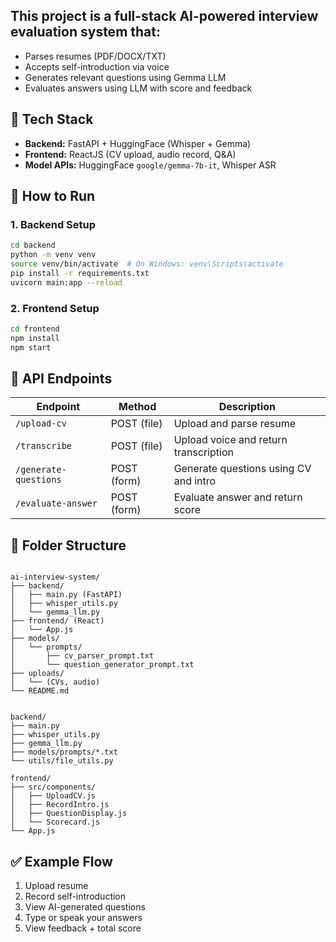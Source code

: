 ## This project is a full-stack AI-powered interview evaluation system that:
- Parses resumes (PDF/DOCX/TXT)
- Accepts self-introduction via voice
- Generates relevant questions using Gemma LLM
- Evaluates answers using LLM with score and feedback


## 🔧 Tech Stack
- **Backend:** FastAPI + HuggingFace (Whisper + Gemma)
- **Frontend:** ReactJS (CV upload, audio record, Q&A)
- **Model APIs:** HuggingFace `google/gemma-7b-it`, Whisper ASR

## 🚀 How to Run

### 1. Backend Setup
```bash
cd backend
python -m venv venv
source venv/bin/activate  # On Windows: venv\Scripts\activate
pip install -r requirements.txt
uvicorn main:app --reload
```

### 2. Frontend Setup
```bash
cd frontend
npm install
npm start
```

## 🧪 API Endpoints
| Endpoint | Method | Description |
|----------|--------|-------------|
| `/upload-cv` | POST (file) | Upload and parse resume |
| `/transcribe` | POST (file) | Upload voice and return transcription |
| `/generate-questions` | POST (form) | Generate questions using CV and intro |
| `/evaluate-answer` | POST (form) | Evaluate answer and return score |


## 📂 Folder Structure
```

ai-interview-system/
├── backend/
│   ├── main.py (FastAPI)
│   ├── whisper_utils.py
│   └── gemma_llm.py
├── frontend/ (React)
│   └── App.js
├── models/
│   └── prompts/
│       ├── cv_parser_prompt.txt
│       └── question_generator_prompt.txt
├── uploads/
│   └── (CVs, audio)
└── README.md


backend/
├── main.py
├── whisper_utils.py
├── gemma_llm.py
├── models/prompts/*.txt
└── utils/file_utils.py

frontend/
├── src/components/
│   ├── UploadCV.js
│   ├── RecordIntro.js
│   ├── QuestionDisplay.js
│   └── Scorecard.js
└── App.js
```

## ✅ Example Flow
1. Upload resume
2. Record self-introduction
3. View AI-generated questions
4. Type or speak your answers
5. View feedback + total score